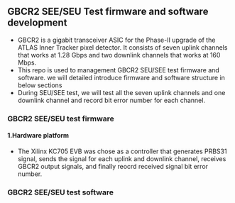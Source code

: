 ## GBCR2 SEE/SEU Test firmware and software development
  - GBCR2 is a gigabit transceiver ASIC for the Phase-II upgrade of the ATLAS Inner Tracker pixel detector. It consists of seven uplink channels that works at 1.28 Gbps and two downlink channels that works at 160 Mbps.
  - This repo is used to management GBCR2 SEU/SEE test firmware and software. we will detailed introduce firmware and software structure in below sections 
  - During SEU/SEE test, we will test all the seven uplink channels and one downlink channel and record bit error number for each channel.

### GBCR2 SEE/SEU test firmware 
#### 1.**Hardware platform**
  - The Xilinx KC705 EVB was chose as a controller that generates PRBS31 signal, sends the signal for each uplink and downlink channel, receives GBCR2 output signals, and finally reocrd received signal bit error number.

### GBCR2 SEE/SEU test software
